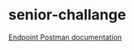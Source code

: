 # senior-challange

[Endpoint Postman documentation](https://documenter.getpostman.com/view/703637/senior-challange/7ELZppc)